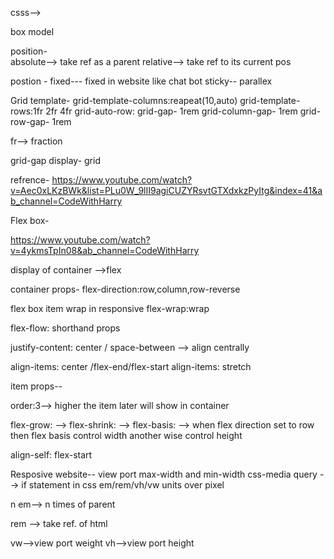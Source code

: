 csss-->

  box model

  position- 	
    absolute--> take ref as a parent
    relative--> take ref to its current pos
    
 postion -
  fixed--- fixed in website like chat bot
  sticky-- parallex

Grid template-
  grid-template-columns:reapeat(10,auto)
  grid-template-rows:1fr 2fr 4fr
  grid-auto-row: 
  grid-gap- 1rem
  grid-column-gap- 1rem
  grid-row-gap- 1rem
  
  fr--> fraction
  
  grid-gap
  display- grid 
  
refrence- https://www.youtube.com/watch?v=Aec0xLKzBWk&list=PLu0W_9lII9agiCUZYRsvtGTXdxkzPyItg&index=41&ab_channel=CodeWithHarry


Flex box-

  https://www.youtube.com/watch?v=4ykmsTpIn08&ab_channel=CodeWithHarry
  
  display of container -->flex
  
  container props-
  flex-direction:row,column,row-reverse
  
  flex box item wrap in responsive
  flex-wrap:wrap
  
  flex-flow: shorthand props
  
  justify-content: center / space-between --> align centrally
  
  align-items: center /flex-end/flex-start
  align-items: stretch
  
  
  item props--
  
  order:3--> higher the item later will show in container
  
  flex-grow: -->
  flex-shrink: --> 
  flex-basis: --> when flex direction set to row then flex basis control width another wise control height 
  
  align-self: flex-start
  
  Resposive website--
    view port
    max-width and min-width 
    css-media query --> if statement in css
    em/rem/vh/vw units over pixel
    
   n em-->  n times of parent
   
   rem --> take ref. of html 
   
   vw-->view port weight
   vh-->view port height
   
   
    
    
  
  
  
  
  
  
  
  
  
  
  
  
  
  
  
  
